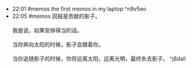 
- 22:01 #memos the first memos in my laptop ^n9v5eo
- 22:05 #memos 回报是贡献的影子。<br><br>我是说，如果安排得当的话。<br><br>当你奔向太阳的时候，影子会跟着你。<br><br>当你追随影子的时候，你将远离太阳，远离光明，最终失去影子。 ^j8dail